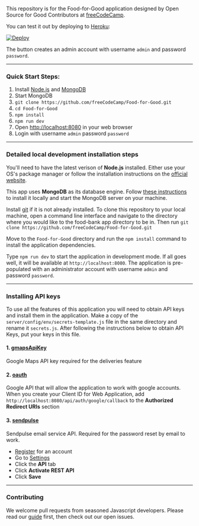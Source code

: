 This repository is for the Food-for-Good application designed by Open Source for Good Contributors at [freeCodeCamp](http://www.freecodecamp.com).

You can test it out by deploying to [Heroku](https://www.heroku.com):

[![Deploy](https://www.herokucdn.com/deploy/button.svg)](https://heroku.com/deploy?template=https://github.com/freeCodeCamp/Food-for-Good/tree/staging)

The button creates an admin account with username `admin` and password `password`.

------------
### Quick Start Steps:
1. Install [Node.js](http://nodejs.org) and [MongoDB](https://docs.mongodb.com/manual/installation/#mongodb-community-edition)
2. Start MongoDB
3. `git clone https://github.com/freeCodeCamp/Food-for-Good.git`
4. `cd Food-for-Good`
5. `npm install`
6. `npm run dev`
7. Open <http://localhost:8080> in your web browser
8. Login with username `admin` password `password`

------------
### Detailed local development installation steps

You'll need to have the latest verison of **Node.js** installed. Either use your OS's package manager or follow the installation instructions on the [official website](http://nodejs.org).

This app uses **MongoDB** as its database engine. Follow [these instructions](https://docs.mongodb.com/manual/installation/#mongodb-community-edition) to install it locally and start the MongoDB server on your machine.

Install [git](https://git-scm.com/book/en/v2/Getting-Started-Installing-Git) if it is not already installed. To clone this repository to your local machine, open a command line interface and navigate to the directory where you would like to the food-bank app directory to be in. Then run
`git clone https://github.com/freeCodeCamp/Food-for-Good.git`

Move to the `Food-for-Good` directory and run the `npm install` command to install the application dependencies.

Type `npm run dev` to start the application in development mode. If all goes well, it will be available at `http://localhost:8080`.  The application is pre-populated with an administrator account with username `admin` and password `password`.


------------
### Installing API keys

To use all the features of this application you will need to obtain API keys and install them in the application. Make a copy of the `server/config/env/secrets-template.js` file in the same directory and rename it `secrets.js`.  After following the instructions below to obtain API Keys, put your keys in this file.

#### 1. [gmapsApiKey](https://developers.google.com/maps/documentation/javascript/get-api-key)
Google Maps API key required for the deliveries feature
#### 2. [oauth](https://developers.google.com/identity/sign-in/web/devconsole-project)
Google API that will allow the application to work with google accounts.
When you create your Client ID for Web Application, add `http://localhost:8080/api/auth/google/callback` to the **Authorized Redirect URIs** section
#### 3. [sendpulse](https://sendpulse.com/register)
Sendpulse email service API.  Required for the password reset by email to work.
- [Register](https://sendpulse.com/register) for an account
- Go to [Settings](https://login.sendpulse.com/settings/)
- Click the **API** tab
- Click **Activate REST API**
- Click **Save**


------------
### Contributing

We welcome pull requests from seasoned Javascript developers. Please read our [guide](CONTRIBUTING.md) first, then check out our open issues.

